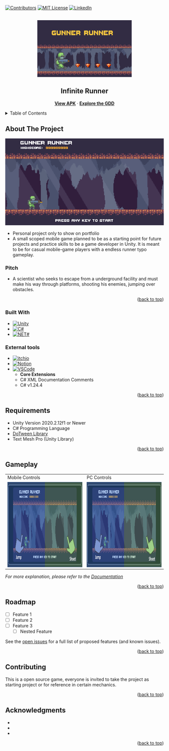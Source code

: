 <div id="top"></div>

[![Contributors][contributors-shield]][contributors-url]
[![MIT License][license-shield]][license-url]
[![LinkedIn][linkedin-shield]][linkedin-url]

<!-- PROJECT LOGO -->
<br />
<div align="center">
  <a href="https://github.com/RodrigoQuiroz09/Infinite-Runner/images/logo.PNG">
    <img src="images/logo.PNG" alt="Logo" width="300" height="180">
  </a>

<h2 align="center">Infinite Runner</h2>
  <p align="center">
    <a href="https://github.com/RodrigoQuiroz09/Infinite-Runner"><strong>View APK</strong></a>
    ·
    <a href="https://github.com/RodrigoQuiroz09/Infinite-Runner/tree/main/docs"><strong>Explore the GDD</strong></a>

  </p>
</div>

<!-- TABLE OF CONTENTS -->
<details>
  <summary>Table of Contents</summary>
  <ol>
    <li>
      <a href="#about-the-project">About The Project</a>
      <ul>
        <li><a href="#built-with">Built With</a></li>
      </ul>
    </li>
    <li>
      <a href="#getting-started">Getting Started</a>
      <ul>
        <li><a href="#prerequisites">Prerequisites</a></li>
        <li><a href="#installation">Installation</a></li>
      </ul>
    </li>
    <li><a href="#usage">Usage</a></li>
    <li><a href="#roadmap">Roadmap</a></li>
    <li><a href="#contributing">Contributing</a></li>
    <li><a href="#acknowledgments">Acknowledgments</a></li>
  </ol>
</details>

<!-- ABOUT THE PROJECT -->

## About The Project

[![Product Name Screen Shot][product-screenshot]](https://github.com/RodrigoQuiroz09/Infinite-Runner/blob/main/images/mainmenu.PNG)

- Personal project only to show on portfolio
- A small scoped mobile game planned to be as a starting point for future projects and practice skills to be a game developer in Unity. It is meant to be for casual mobile-game players with a endless runner typo gameplay.

### Pitch

- A scientist who seeks to escape from a underground facility and must make his way through platforms, shooting his enemies, jumping over obstacles.

<p align="right">(<a href="#top">back to top</a>)</p>

### Built With

- [![Unity][unity.com]][unity-url]
- [![C#][csharp.com]][csharp-url]
- [![NET#][net.com]][net-url]

### External tools

- [![itchio][itchio.com]][itchio-url]
- [![Notion][notion.com]][notion-url]
- [![VSCode][vsc.com]][vsc-url]
  - <strong>Core Extensions</strong>
  - C# XML Documentation Comments
  - C# v1.24.4
  <p align="right">(<a href="#top">back to top</a>)</p>

<!-- GETTING STARTED -->

## Requirements

- Unity Version 2020.2.12f1 or Newer
- C# Programming Language
- [DoTween Library](http://dotween.demigiant.com/index.php)
- Text Mesh Pro (Unity Library)

<p align="right">(<a href="#top">back to top</a>)</p>

<!-- USAGE EXAMPLES -->

## Gameplay

<table>
  <tr>
    <td>Mobile Controls</td>
     <td>PC Controls</td>
  </tr>
  <tr>
    <td><img src="images/MobileTutorial.png" width=480 height=270></td>
    <td><img src="images/MobileTutorial.png" width=480 height=270></td>
  </tr>
 </table>

_For more explanation, please refer to the [Documentation](https://github.com/RodrigoQuiroz09/Infinite-Runner/tree/main/docs)_

<p align="right">(<a href="#top">back to top</a>)</p>

<!-- ROADMAP -->

## Roadmap

- [ ] Feature 1
- [ ] Feature 2
- [ ] Feature 3
  - [ ] Nested Feature

See the [open issues](https://silicon-grill-d89.notion.site/ec3575c8e0b74b8891632f8c6656f194?v=fa412af091e24c8ba0b07a61a53d696c) for a full list of proposed features (and known issues).

<p align="right">(<a href="#top">back to top</a>)</p>

<!-- CONTRIBUTING -->

## Contributing

This is a open source game, everyone is invited to take the project as starting project or for reference in certain mechanics.

<p align="right">(<a href="#top">back to top</a>)</p>

<!-- ACKNOWLEDGMENTS -->

## Acknowledgments

- []()
- []()
- []()

<p align="right">(<a href="#top">back to top</a>)</p>

<!-- MARKDOWN LINKS & IMAGES -->
<!-- https://www.markdownguide.org/basic-syntax/#reference-style-links -->

[contributors-shield]: https://img.shields.io/github/contributors/RodrigoQuiroz09/Infinite-Runner.svg?style=for-the-badge
[contributors-url]: https://github.com/RodrigoQuiroz09/Infinite-Runner/graphs/contributors
[license-shield]: https://img.shields.io/github/license/RodrigoQuiroz09/Infinite-Runner.svg?style=for-the-badge
[license-url]: https://github.com/RodrigoQuiroz09/Infinite-Runner/blob/master/LICENSE.txt
[linkedin-shield]: https://img.shields.io/badge/-LinkedIn-black.svg?style=for-the-badge&logo=linkedin&colorB=555
[linkedin-url]: https://linkedin.com/in/linkedin_username
[product-screenshot]: images/mainmenu.png
[unity-url]: https://unity.com
[unity.com]: https://img.shields.io/badge/Unity-100000?style=for-the-badge&logo=unity&logoColor=white
[csharp-url]: https://docs.microsoft.com/en-us/dotnet/csharp/
[csharp.com]: https://img.shields.io/badge/C%23-239120?style=for-the-badge&logo=c-sharp&logoColor=white
[notion-url]: https://www.notion.so/product?fredir=1
[notion.com]: https://img.shields.io/badge/Notion-000000?style=for-the-badge&logo=notion&logoColor=white
[vsc-url]: https://code.visualstudio.com
[vsc.com]: https://img.shields.io/badge/Visual_Studio_Code-0078D4?style=for-the-badge&logo=visual%20studio%20code&logoColor=white
[net-url]: https://dotnet.microsoft.com/en-us/
[net.com]: https://img.shields.io/badge/.NET-5C2D91?style=for-the-badge&logo=.net&logoColor=white
[itchio-url]: https://itch.io
[itchio.com]: https://img.shields.io/badge/Itch.io-FA5C5C?style=for-the-badge&logo=itchdotio&logoColor=white

